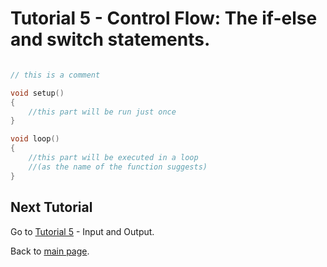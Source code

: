 # Tutorial 5 - Control Flow: The if-else and switch statements.

```cpp

// this is a comment

void setup()
{
    //this part will be run just once
}

void loop()
{
    //this part will be executed in a loop
    //(as the name of the function suggests)
}
```

## Next Tutorial
Go to [Tutorial 5](../tutorial2/ReadMe.md) - Input and Output.

Back to [main page](../../README.md).
